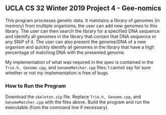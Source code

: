 ## UCLA CS 32 Winter 2019 Project 4 - Gee-nomics

This program processes genetic data. It maintains a library of genomes (in memory) from multiple organisms; the user can add new genomes to this library. The user can then search the library for a specified DNA sequence and identify all genomes in the library that contain that DNA sequence or any SNiP of it. The user can also present the genome/DNA of a new organism and quickly identify all genomes in the library that have a high percentage of matching DNA with the presented genome.

My implementation of what was required in the spec is contained in the `Trie.h, Genome.cpp`, and `GenomeMatcher.cpp` files; I cannot say for sure whether or not my implementation is free of bugs.

### How to Run the Program
Download the `skeleton.zip` file. Replace `Trie.h, Genome.cpp`, and `GenomeMatcher.cpp` with the files above. Build the program and run the executable (from the command line if necessary).
